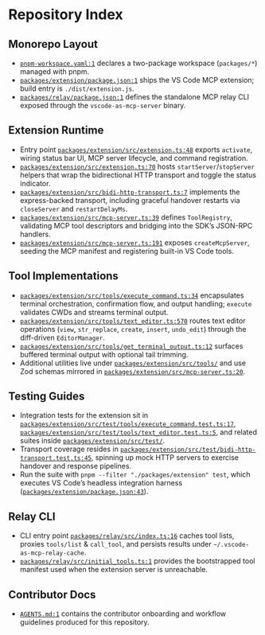 # Repository Index

## Monorepo Layout
- [`pnpm-workspace.yaml:1`](pnpm-workspace.yaml#L1) declares a two-package workspace (`packages/*`) managed with pnpm.
- [`packages/extension/package.json:1`](packages/extension/package.json#L1) ships the VS Code MCP extension; build entry is `./dist/extension.js`.
- [`packages/relay/package.json:1`](packages/relay/package.json#L1) defines the standalone MCP relay CLI exposed through the `vscode-as-mcp-server` binary.

## Extension Runtime
- Entry point [`packages/extension/src/extension.ts:48`](packages/extension/src/extension.ts#L48) exports `activate`, wiring status bar UI, MCP server lifecycle, and command registration.
- [`packages/extension/src/extension.ts:70`](packages/extension/src/extension.ts#L70) hosts `startServer`/`stopServer` helpers that wrap the bidirectional HTTP transport and toggle the status indicator.
- [`packages/extension/src/bidi-http-transport.ts:7`](packages/extension/src/bidi-http-transport.ts#L7) implements the express-backed transport, including graceful handover restarts via `closeServer` and `restartDelayMs`.
- [`packages/extension/src/mcp-server.ts:39`](packages/extension/src/mcp-server.ts#L39) defines `ToolRegistry`, validating MCP tool descriptors and bridging into the SDK’s JSON-RPC handlers.
- [`packages/extension/src/mcp-server.ts:191`](packages/extension/src/mcp-server.ts#L191) exposes `createMcpServer`, seeding the MCP manifest and registering built-in VS Code tools.

## Tool Implementations
- [`packages/extension/src/tools/execute_command.ts:34`](packages/extension/src/tools/execute_command.ts#L34) encapsulates terminal orchestration, confirmation flow, and output handling; `execute` validates CWDs and streams terminal output.
- [`packages/extension/src/tools/text_editor.ts:570`](packages/extension/src/tools/text_editor.ts#L570) routes text editor operations (`view`, `str_replace`, `create`, `insert`, `undo_edit`) through the diff-driven `EditorManager`.
- [`packages/extension/src/tools/get_terminal_output.ts:12`](packages/extension/src/tools/get_terminal_output.ts#L12) surfaces buffered terminal output with optional tail trimming.
- Additional utilities live under [`packages/extension/src/tools/`](packages/extension/src/tools/) and use Zod schemas mirrored in [`packages/extension/src/mcp-server.ts:20`](packages/extension/src/mcp-server.ts#L20).

## Testing Guides
- Integration tests for the extension sit in [`packages/extension/src/test/tools/execute_command.test.ts:17`](packages/extension/src/test/tools/execute_command.test.ts#L17), [`packages/extension/src/test/tools/text_editor.test.ts:5`](packages/extension/src/test/tools/text_editor.test.ts#L5), and related suites inside [`packages/extension/src/test/`](packages/extension/src/test/).
- Transport coverage resides in [`packages/extension/src/test/bidi-http-transport.test.ts:45`](packages/extension/src/test/bidi-http-transport.test.ts#L45), spinning up mock HTTP servers to exercise handover and response pipelines.
- Run the suite with `pnpm --filter "./packages/extension" test`, which executes VS Code’s headless integration harness ([`packages/extension/package.json:43`](packages/extension/package.json#L43)).

## Relay CLI
- CLI entry point [`packages/relay/src/index.ts:16`](packages/relay/src/index.ts#L16) caches tool lists, proxies `tools/list` & `call_tool`, and persists results under `~/.vscode-as-mcp-relay-cache`.
- [`packages/relay/src/initial_tools.ts:1`](packages/relay/src/initial_tools.ts#L1) provides the bootstrapped tool manifest used when the extension server is unreachable.

## Contributor Docs
- [`AGENTS.md:1`](AGENTS.md#L1) contains the contributor onboarding and workflow guidelines produced for this repository.
